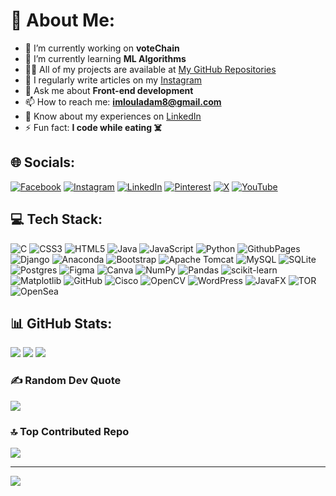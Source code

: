 # 💫 About Me:
- 🔭 I’m currently working on **voteChain**
- 🌱 I’m currently learning **ML Algorithms**
- 👨‍💻 All of my projects are available at [My GitHub Repositories](https://github.com/ADAMFUTUR?tab=repositories)
- 📝 I regularly write articles on my [Instagram](https://www.instagram.com/aimlwool/)
- 💬 Ask me about **Front-end development**
- 📫 How to reach me: **imlouladam8@gmail.com**
- 📄 Know about my experiences on [LinkedIn](https://www.linkedin.com/in/adam-imloul-050057225/)
- ⚡ Fun fact: **I code while eating ☠️**

## 🌐 Socials:
[![Facebook](https://img.shields.io/badge/Facebook-%231877F2.svg?logo=Facebook&logoColor=white)](https://www.facebook.com/adam.imloul/) 
[![Instagram](https://img.shields.io/badge/Instagram-%23E4405F.svg?logo=Instagram&logoColor=white)](https://www.instagram.com/imlwool/) 
[![LinkedIn](https://img.shields.io/badge/LinkedIn-%230077B5.svg?logo=linkedin&logoColor=white)](https://www.linkedin.com/in/adam-imloul-050057225/) 
[![Pinterest](https://img.shields.io/badge/Pinterest-%23E60023.svg?logo=Pinterest&logoColor=white)](https://www.pinterest.com/lkhatr22/) 
[![X](https://img.shields.io/badge/X-black.svg?logo=X&logoColor=white)](https://x.com/AdamImloul) 
[![YouTube](https://img.shields.io/badge/YouTube-%23FF0000.svg?logo=YouTube&logoColor=white)](https://www.youtube.com/@imlwoolchannel883) 

## 💻 Tech Stack:
![C](https://img.shields.io/badge/c-%2300599C.svg?style=for-the-badge&logo=c&logoColor=white) 
![CSS3](https://img.shields.io/badge/css3-%231572B6.svg?style=for-the-badge&logo=css3&logoColor=white) 
![HTML5](https://img.shields.io/badge/html5-%23E34F26.svg?style=for-the-badge&logo=html5&logoColor=white) 
![Java](https://img.shields.io/badge/java-%23ED8B00.svg?style=for-the-badge&logo=openjdk&logoColor=white) 
![JavaScript](https://img.shields.io/badge/javascript-%23323330.svg?style=for-the-badge&logo=javascript&logoColor=%23F7DF1E) 
![Python](https://img.shields.io/badge/python-3670A0?style=for-the-badge&logo=python&logoColor=ffdd54) 
![GithubPages](https://img.shields.io/badge/github%20pages-121013?style=for-the-badge&logo=github&logoColor=white) 
![Django](https://img.shields.io/badge/django-%23092E20.svg?style=for-the-badge&logo=django&logoColor=white) 
![Anaconda](https://img.shields.io/badge/Anaconda-%2344A833.svg?style=for-the-badge&logo=anaconda&logoColor=white) 
![Bootstrap](https://img.shields.io/badge/bootstrap-%238511FA.svg?style=for-the-badge&logo=bootstrap&logoColor=white) 
![Apache Tomcat](https://img.shields.io/badge/apache%20tomcat-%23F8DC75.svg?style=for-the-badge&logo=apache-tomcat&logoColor=black) 
![MySQL](https://img.shields.io/badge/mysql-4479A1.svg?style=for-the-badge&logo=mysql&logoColor=white) 
![SQLite](https://img.shields.io/badge/sqlite-%2307405e.svg?style=for-the-badge&logo=sqlite&logoColor=white) 
![Postgres](https://img.shields.io/badge/postgres-%23316192.svg?style=for-the-badge&logo=postgresql&logoColor=white) 
![Figma](https://img.shields.io/badge/figma-%23F24E1E.svg?style=for-the-badge&logo=figma&logoColor=white) 
![Canva](https://img.shields.io/badge/Canva-%2300C4CC.svg?style=for-the-badge&logo=Canva&logoColor=white) 
![NumPy](https://img.shields.io/badge/numpy-%23013243.svg?style=for-the-badge&logo=numpy&logoColor=white) 
![Pandas](https://img.shields.io/badge/pandas-%23150458.svg?style=for-the-badge&logo=pandas&logoColor=white) 
![scikit-learn](https://img.shields.io/badge/scikit--learn-%23F7931E.svg?style=for-the-badge&logo=scikit-learn&logoColor=white) 
![Matplotlib](https://img.shields.io/badge/Matplotlib-%23ffffff.svg?style=for-the-badge&logo=Matplotlib&logoColor=black) 
![GitHub](https://img.shields.io/badge/github-%23121011.svg?style=for-the-badge&logo=github&logoColor=white) 
![Cisco](https://img.shields.io/badge/cisco-%23049fd9.svg?style=for-the-badge&logo=cisco&logoColor=black) 
![OpenCV](https://img.shields.io/badge/opencv-%23white.svg?style=for-the-badge&logo=opencv&logoColor=white) 
![WordPress](https://img.shields.io/badge/WordPress-%23117AC9.svg?style=for-the-badge&logo=WordPress&logoColor=white) 
![JavaFX](https://img.shields.io/badge/javafx-%23FF0000.svg?style=for-the-badge&logo=javafx&logoColor=white) 
![TOR](https://img.shields.io/badge/tor-%237E4798.svg?style=for-the-badge&logo=tor-project&logoColor=white) 
![OpenSea](https://img.shields.io/badge/OpenSea-%232081E2.svg?style=for-the-badge&logo=opensea&logoColor=white)

## 📊 GitHub Stats:
![](https://github-readme-stats.vercel.app/api?username=ADAMFUTUR&theme=one_dark_pro&hide_border=false&include_all_commits=true&count_private=true)
![](https://github-readme-streak-stats.herokuapp.com/?user=ADAMFUTUR&theme=one_dark_pro&hide_border=false)
![](https://github-readme-stats.vercel.app/api/top-langs/?username=ADAMFUTUR&theme=one_dark_pro&hide_border=false&include_all_commits=true&count_private=true&layout=compact)

### ✍️ Random Dev Quote
![](https://quotes-github-readme.vercel.app/api?type=horizontal&theme=radical)

### 🔝 Top Contributed Repo
![](https://github-contributor-stats.vercel.app/api?username=ADAMFUTUR&limit=5&theme=dark&combine_all_yearly_contributions=true)

---
[![](https://visitcount.itsvg.in/api?id=ADAMFUTUR&icon=0&color=0)](https://visitcount.itsvg.in)

<!-- Proudly created with GPRM ( https://gprm.itsvg.in ) -->
